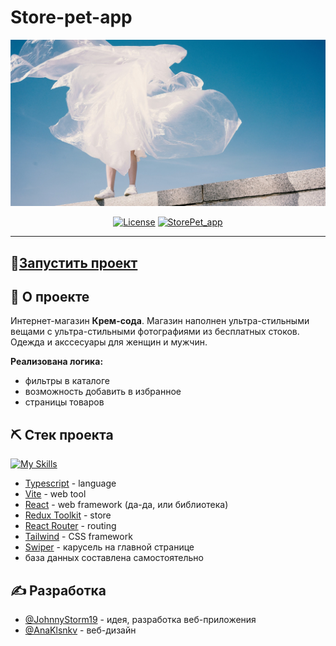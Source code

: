 # Store-pet-app
<p align="center">
  <a href="" rel="noopener">
 <img src="./public//images/hero-main.jpg" alt="Project logo"></a>
</p>

<div align="center">

  [![License](https://img.shields.io/badge/license-MIT-blue.svg)](/LICENSE)
  [![StorePet_app](https://github.com/JohnnyStorm19/pet_StoreApp/actions/workflows/web.yml/badge.svg)](https://github.com/JohnnyStorm19/pet_StoreApp/actions/workflows/web.yml)

</div>

---
## 🚀[Запустить проект](https://pet-store-app-dun.vercel.app/)


## 🧐 О проекте <a name = "about"></a>
Интернет-магазин <strong>Крем-сода</strong>. Магазин наполнен ультра-стильными вещами с ультра-стильными фотографиями из бесплатных стоков. Одежда и акссесуары для женщин и мужчин. 

<strong>Реализована логика: </strong>
- фильтры в каталоге
- возможность добавить в избранное
- страницы товаров

## ⛏️ Стек проекта <a name = "built_using"></a>
[![My Skills](https://skillicons.dev/icons?i=ts,vite,react,redux,tailwind)](https://skillicons.dev)
- [Typescript](https://redux-toolkit.js.org/) - language
- [Vite](https://react.dev/) - web tool
- [React](https://react.dev/) - web framework (да-да, или библиотека)
- [Redux Toolkit](https://redux-toolkit.js.org/) - store
- [React Router](https://github.com/remix-run/react-router) - routing
- [Tailwind](https://tailwindcss.com/) - CSS framework
- [Swiper](https://swiperjs.com/) - карусель на главной странице
- база данных составлена самостоятельно

## ✍️ Разработка <a name = "authors"></a>
- [@JohnnyStorm19](https://github.com/JohnnyStorm19) - идея, разработка веб-приложения
- [@AnaKlsnkv](https://t.me/AnaKlsnkv) - веб-дизайн